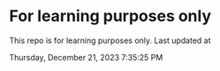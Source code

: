 # For learning purposes only
This repo is for learning purposes only.
Last updated at

Thursday, December 21, 2023 7:35:25 PM

